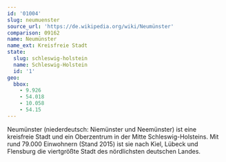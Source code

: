 ```yaml
---
id: '01004'
slug: neumuenster
source_url: 'https://de.wikipedia.org/wiki/Neumünster'
comparison: 09162
name: Neumünster
name_ext: Kreisfreie Stadt
state:
  slug: schleswig-holstein
  name: Schleswig-Holstein
  id: '1'
geo:
  bbox:
    - 9.926
    - 54.018
    - 10.058
    - 54.15
---
```


Neumünster (niederdeutsch: Niemünster und Neemünster) ist eine kreisfreie Stadt und ein Oberzentrum in der Mitte Schleswig-Holsteins. Mit rund 79.000 Einwohnern (Stand 2015) ist sie nach Kiel, Lübeck und Flensburg die viertgrößte Stadt des nördlichsten deutschen Landes.
